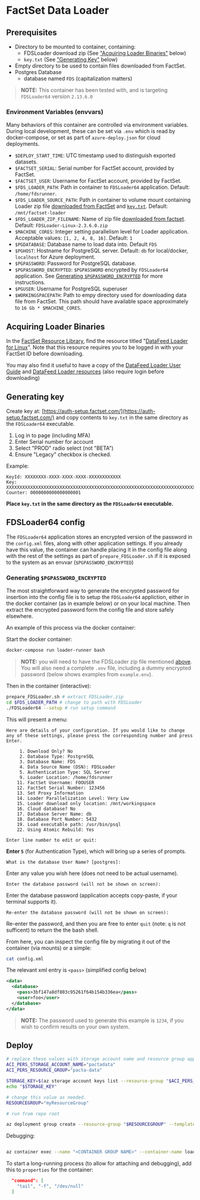 # FactSet Data Loader

## Prerequisites

* Directory to be mounted to container, containing:
  * FDSLoader download zip (See ["Acquiring Loader Binaries"](#acquiring-loader-binaries) below)
  * `key.txt` (See ["Generating Key"](#generating-key) below)
* Empty directory to be used to contain files downloaded from FactSet.
* Postgres Database
  * database named `FDS` (capitalization matters)

> **NOTE:** This container has been tested with, and is targeting `FDSLoader64` version `2.13.6.0`

### Environment Variables (envvars)

Many behaviors of this container are controlled via environment variables.
During local development, these can be set via `.env` which is read by docker-compose, or set as part of `azure-deploy.json` for cloud deployments.

* `$DEPLOY_START_TIME`: UTC timestamp used to distinguish exported datasets.
* `$FACTSET_SERIAL`: Serial number for FactSet account, provided by FactSet.
* `$FACTSET_USER`: Username for FactSet account, provided by FactSet.
* `$FDS_LOADER_PATH`: Path in container to `FDSLoader64` application. Default: `/home/fdsrunner`.
* `$FDS_LOADER_SOURCE_PATH`: Path in container to volume mount containing Loader zip file [downloaded from FactSet](#acquiring-loader-binaries) and [`key.txt`](#generating-key). Default: `/mnt/factset-loader`
* `$FDS_LOADER_ZIP_FILENAME`: Name of zip file [downloaded from factset](#acquiring-loader-binaries). Default: `FDSLoader-Linux-2.3.6.0.zip`
* `$MACHINE_CORES`: Integer setting parallelism level for Loader application. Acceptable values: `[1, 2, 4, 8, 16]`. Default: `1`
* `$PGDATABASE`: Database name to load data into. Default `FDS`
* `$PGHOST`: Hostname for PostgreSQL server. Default: `db` for local/docker, `localhost` for Azure deployment.
* `$PGPASSWORD`: Password for PostgreSQL database.
* `$PGPASSWORD_ENCRYPTED`: `$PGPASSWORD` encrypted by `FDSLoader64` application. See [Generating `$PGPASSWORD_ENCRYPTED`](#generating-pgpassword_encrypted) for more instructions.
* `$PGUSER`: Username for PostgreSQL superuser
* `$WORKINGSPACEPATH`: Path to empy directory used for downloading data file from FactSet. This path should have available space approximately to `16 Gb * $MACHINE_CORES`.

## Acquiring Loader Binaries

In the [FactSet Resource Library](https://go.factset.com/company/resource-library), find the resource titled "[DataFeed Loader for Linux](https://open.factset.com/api/public/media/download/resources/documents/af0def52-791d-47b9-9147-efe2c02e9f60/FDSLoader-Linux-2.13.6.0.zip)".
Note that this resource requires you to be logged in with your FactSet ID before downloading.

You may also find it useful to have a copy of the [DataFeed Loader User Guide](https://open.factset.com/api/public/media/download/resources/documents/542ad4eb-4d38-4b0e-b8af-0892289bc67b/DataFeed%20Loader%20User%20Guide%202.13.6.0.zip) and [DataFeed Loader resources](https://open.factset.com/api/public/media/download/resources/documents/4bd1a761-05e3-425f-8813-4f3b6c3c6a7f/resources.zip) (also require login before downloading)

## Generating key

Create key at: [https://auth-setup.factset.com/](https://auth-setup.factset.com/)
and copy contents to `key.txt` in the same directory as the `FDSLoader64` executable.

1. Log in to page (including MFA)
2. Enter Serial number for account
3. Select "PROD" radio select (not "BETA")
4. Ensure "Legacy" checkbox is checked.

Example:

```text
KeyId: XXXXXXXX-XXXX-XXXX-XXXX-XXXXXXXXXXXX
Key: XXXXXXXXXXXXXXXXXXXXXXXXXXXXXXXXXXXXXXXXXXXXXXXXXXXXXXXXXXXXXXXXXXXXXXXXXXXXXXXXXXXXXXXXXXXXXXXXXXXXXXXXXXXXXXXXXXXXXXXXXXXXXXXX
Counter: 0000000000000000001
```

**Place `key.txt` in the same directory as the `FDSLoader64` executable.**

## FDSLoader64 config

The `FDSLoader64` application stores an encrypted version of the password in the `config.xml` files, along with other application settings.
If you already have this value, the container can handle placing it in the config file along with the rest of the settings as part of `prepare_FDSLoader.sh` if it is exposed to the system as an envvar (`$PGPASSWORD_ENCRYPTED`)

### Generating `$PGPASSWORD_ENCRYPTED`

The most straightforward way to generate the encrypted password for insertion into the config file is to setup the `FDSLoader64` appliction, either in the docker container (as in example below) or on your local machine.
Then extract the encrypted password form the config file and store safely elsewhere.

An example of this process via the docker container:

Start the docker container:

```sh
docker-compose run loader-runner bash
```

> **NOTE:** you will need to have the FDSLoader zip file mentioned [above](#acquiring-loader-binaries).
You will also need a complete `.env` file, including a dummy encrypted password (below shows examples from `example.env`).

Then in the container (interactive):

```sh
prepare_FDSLoader.sh # extract FDSLoader.zip
cd $FDS_LOADER_PATH # change to path with FDSLoader
./FDSLoader64 --setup # run setup command
```

This will present a menu:

```text
Here are details of your configuration. If you would like to change any of these settings, please press the corresponding number and press Enter.

     1. Download Only? No
     2. Database Type: PostgreSQL
     3. Database Name: FDS
     4. Data Source Name (DSN): FDSLoader
     5. Authentication Type: SQL Server
     9. Loader Location: /home/fdsrunner
    11. FactSet Username: FOOUSER
    12. FactSet Serial Number: 123456
    13. Set Proxy Information
    14. Loader Parallelization Level: Very Low
    15. Loader download only location: /mnt/workingspace
    16. Cloud database? No
    17. Database Server Name: db
    18. Database Port Number: 5432
    19. Load executable path: /usr/bin/psql
    22. Using Atomic Rebuild: Yes

Enter line number to edit or quit:
```

**Enter `5`** (for Authentication Type), which will bring up a series of prompts.

```text
What is the database User Name? [postgres]:
```

Enter any value you wish here (does not need to be actual username).

```text
Enter the database password (will not be shown on screen):
```

Enter the database password (application accepts copy-paste, if your terminal supports it).

```text
Re-enter the database password (will not be shown on screen):
```

Re-enter the password, and then you are free to enter `quit` (note: `q` is not sufficent) to return the the bash shell.

From here, you can inspect the config file by migrating it out of the container (via mounts) or a simple:

```sh
cat config.xml
```

The relevant xml entry is `<pass>` (simplified config below)

```xml
<data>
  <database>
    <pass>3bf147a8df803c95261f64b154b336ea</pass>
    <user>foo</user>
  </database>
</data>
```

> **NOTE:** The password used to generate this example is `1234`, if you wish to confirm results on your own system.

## Deploy

```sh
# replace these values with storage account name and resource group appropriate to your deployment
ACI_PERS_STORAGE_ACCOUNT_NAME="pactadata"
ACI_PERS_RESOURCE_GROUP="pacta-data"

STORAGE_KEY=$(az storage account keys list --resource-group "$ACI_PERS_RESOURCE_GROUP" --account-name "$ACI_PERS_STORAGE_ACCOUNT_NAME" --query "[0].value" --output tsv)
echo "$STORAGE_KEY"
```

```sh
# change this value as needed.
RESOURCEGROUP="myResourceGroup"

# run from repo root

az deployment group create --resource-group "$RESOURCEGROUP" --template-file azure-deploy.json --parameters @azure-deploy.parameters.json

```

Debugging:

```sh

az container exec --name "<CONTAINER GROUP NAME>" --container-name loader-runner --resource-group $RESOURCEGROUP --exec-command "/bin/bash"

```

To start a long-running process (to allow for attaching and debugging), add this to `properties` for the container:

```json
  "command": [
    "tail", "-f", "/dev/null"
  ]
```
